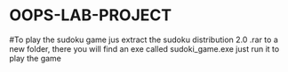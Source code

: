 # OOPS-LAB-PROJECT
#To play the sudoku game jus extract the sudoku distribution 2.0 .rar to a new folder, there you will find an exe called sudoki_game.exe just run it to play the game
